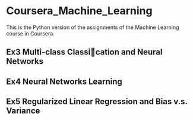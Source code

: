 # Coursera_Machine_Learning
This is the Python version of the assignments of the Machine Learning course in Coursera.

## Ex3 Multi-class Classication and Neural Networks
## Ex4 Neural Networks Learning
## Ex5 Regularized Linear Regression and Bias v.s. Variance
